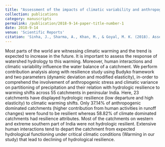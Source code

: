 ```yaml
---
title: "Assessment of the impacts of climatic variability and anthropogenic stress on hydrologic resilience to warming shifts in Peninsular India"
collection: publications
category: manuscripts
permalink: /publication/2018-9-14-paper-title-number-1
date: 2018-9-14
venue: 'Scientific Reports'
citation: 'Sinha, J., Sharma, A., Khan, M., & Goyal, M. K. (2018). Assessment of the impacts of climatic variability and anthropogenic stress on hydrologic resilience to warming shifts in Peninsular India. Scientific Reports, 8(1), 13833.'
---
```


Most parts of the world are witnessing climatic warming and the trend is expected to increase in the future. It is important to assess the response of watershed hydrology to this warming. Moreover, human interactions and climatic variability influence the water balance of a catchment. We perform contribution analysis along with resilience study using Budyko framework and two parameters (dynamic deviation and modified elasticity), in-order to comprehend the involvement of anthropogenic stress and climatic variance on partitioning of precipitation and their relation with hydrologic resilience to warming shifts across 55 catchments in peninsular India. Here, 23 catchments have displayed hydrologic resilience (low departure and high elasticity) to climatic warming shifts. Only 37.14% of anthropogenic dominated catchments (higher contribution from human activities in runoff changes) were found to be resilient whereas 58.82% of climate dominated catchments had resilience attributes. Most of the catchments on western and extreme southern part of India were not hydrologic resilient. Extensive human interactions tend to depart the catchment from expected hydrological functioning under critical climatic conditions (Warming in our study) that lead to declining of hydrological resilience.

